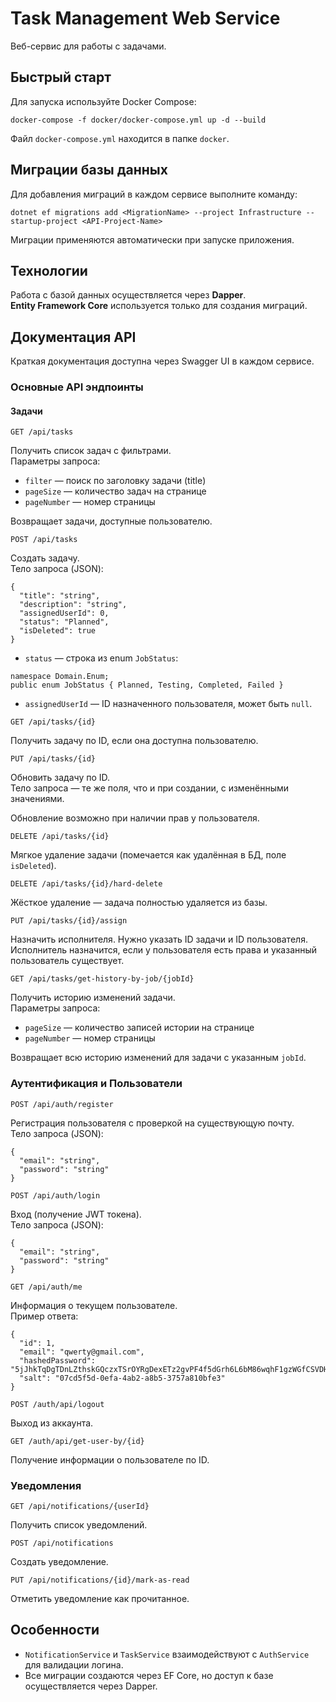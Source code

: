 # Task Management Web Service

Веб-сервис для работы с задачами.

## Быстрый старт

Для запуска используйте Docker Compose:

```
docker-compose -f docker/docker-compose.yml up -d --build
```

Файл `docker-compose.yml` находится в папке `docker`.

## Миграции базы данных

Для добавления миграций в каждом сервисе выполните команду:

```
dotnet ef migrations add <MigrationName> --project Infrastructure --startup-project <API-Project-Name>
```

Миграции применяются автоматически при запуске приложения.

## Технологии

Работа с базой данных осуществляется через **Dapper**.  
**Entity Framework Core** используется только для создания миграций.

## Документация API

Краткая документация доступна через Swagger UI в каждом сервисе.

### Основные API эндпоинты

#### Задачи

```
GET /api/tasks
```

Получить список задач с фильтрами.  
Параметры запроса:

- `filter` — поиск по заголовку задачи (title)  
- `pageSize` — количество задач на странице  
- `pageNumber` — номер страницы  

Возвращает задачи, доступные пользователю.

```
POST /api/tasks
```

Создать задачу.  
Тело запроса (JSON):

```
{
  "title": "string",
  "description": "string",
  "assignedUserId": 0,
  "status": "Planned",
  "isDeleted": true
}
```

- `status` — строка из enum `JobStatus`:

```
namespace Domain.Enum;
public enum JobStatus { Planned, Testing, Completed, Failed }
```

- `assignedUserId` — ID назначенного пользователя, может быть `null`.

```
GET /api/tasks/{id}
```

Получить задачу по ID, если она доступна пользователю.

```
PUT /api/tasks/{id}
```

Обновить задачу по ID.  
Тело запроса — те же поля, что и при создании, с изменёнными значениями.

Обновление возможно при наличии прав у пользователя.

```
DELETE /api/tasks/{id}
```

Мягкое удаление задачи (помечается как удалённая в БД, поле `isDeleted`).

```
DELETE /api/tasks/{id}/hard-delete
```

Жёсткое удаление — задача полностью удаляется из базы.

```
PUT /api/tasks/{id}/assign
```

Назначить исполнителя. Нужно указать ID задачи и ID пользователя.  
Исполнитель назначится, если у пользователя есть права и указанный пользователь существует.

```
GET /api/tasks/get-history-by-job/{jobId}
```

Получить историю изменений задачи.  
Параметры запроса:

- `pageSize` — количество записей истории на странице  
- `pageNumber` — номер страницы  

Возвращает всю историю изменений для задачи с указанным `jobId`.

### Аутентификация и Пользователи

```
POST /api/auth/register
```

Регистрация пользователя с проверкой на существующую почту.  
Тело запроса (JSON):

```
{
  "email": "string",
  "password": "string"
}
```

```
POST /api/auth/login
```

Вход (получение JWT токена).  
Тело запроса (JSON):

```
{
  "email": "string",
  "password": "string"
}
```

```
GET /api/auth/me
```

Информация о текущем пользователе.  
Пример ответа:

```
{
  "id": 1,
  "email": "qwerty@gmail.com",
  "hashedPassword": "5jJhkTqDgTDnLZthskGQczxTSrOYRgDexETz2gvPF4f5dGrh6L6bM86wqhF1gzWGfCSVDHNua+im/bgOTlQwGw==",
  "salt": "07cd5f5d-0efa-4ab2-a8b5-3757a810bfe3"
}
```

```
POST /auth/api/logout
```

Выход из аккаунта.

```
GET /auth/api/get-user-by/{id}
```

Получение информации о пользователе по ID.

### Уведомления

```
GET /api/notifications/{userId}
```

Получить список уведомлений.

```
POST /api/notifications
```

Создать уведомление.

```
PUT /api/notifications/{id}/mark-as-read
```

Отметить уведомление как прочитанное.

## Особенности

- `NotificationService` и `TaskService` взаимодействуют с `AuthService` для валидации логина.
- Все миграции создаются через EF Core, но доступ к базе осуществляется через Dapper.

